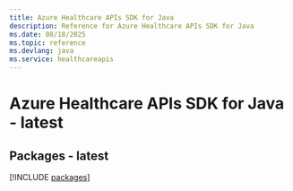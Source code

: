 ```yaml
---
title: Azure Healthcare APIs SDK for Java
description: Reference for Azure Healthcare APIs SDK for Java
ms.date: 08/18/2025
ms.topic: reference
ms.devlang: java
ms.service: healthcareapis
---
```

# Azure Healthcare APIs SDK for Java - latest
## Packages - latest
[!INCLUDE [packages](healthcare-apis-index.md)]